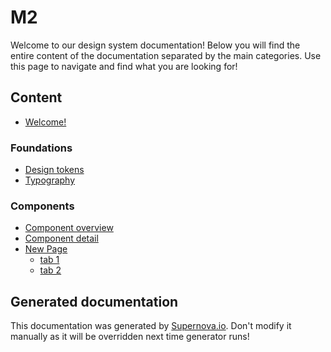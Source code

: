 # M2

Welcome to our design system documentation! Below you will find the entire content of the documentation separated by the main categories. Use this page to navigate and find what you are looking for!

## Content
- [Welcome!](./welcome.md)
### Foundations
- [Design tokens](./foundations/design-tokens.md)
- [Typography](./foundations/typography.md)
### Components
- [Component overview](./components/component-overview.md)
- [Component detail](./components/component-detail.md)
- [New Page](./components/new-page/tab-1.md)
  - [tab 1](./components/new-page/tab-1.md)
  - [tab 2](./components/new-page/tab-2.md)

## Generated documentation

This documentation was generated by [Supernova.io](https://supernova.io). Don't modify it manually as it will be overridden next time generator runs!